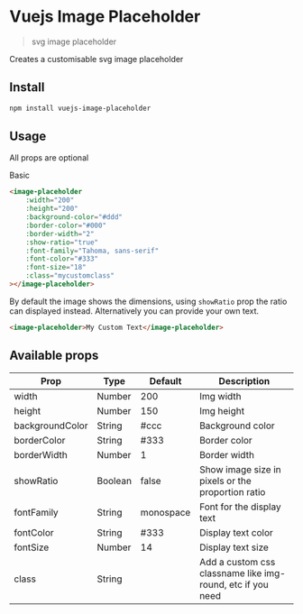 # Vuejs Image Placeholder

> svg image placeholder

Creates a customisable svg image placeholder

## Install

```bash
npm install vuejs-image-placeholder
```

## Usage

All props are optional

Basic
```html
<image-placeholder
    :width="200"
    :height="200"
    :background-color="#ddd"
    :border-color="#000"
    :border-width="2"
    :show-ratio="true"
    :font-family="Tahoma, sans-serif"
    :font-color="#333"
    :font-size="18"
    :class="mycustomclass"
></image-placeholder>
```

By default the image shows the dimensions, using `showRatio` prop the ratio can displayed instead.
Alternatively you can provide your own text.

```html
<image-placeholder>My Custom Text</image-placeholder>
```


## Available props

|Prop              |Type    |Default  |Description|
|------------------|--------|---------|----------|
|width             |Number  |200      |Img width |
|height            |Number  |150      |Img height|
|backgroundColor   |String  |#ccc     |Background color|
|borderColor       |String  |#333     |Border color|
|borderWidth       |Number  |1        |Border width|
|showRatio         |Boolean |false    |Show image size in pixels or the proportion ratio|
|fontFamily        |String  |monospace|Font for the display text|
|fontColor         |String  |#333     |Display text color|
|fontSize          |Number  |14       |Display text size|
|class             |String  |         |Add a custom css classname like img-round, etc if you need|
